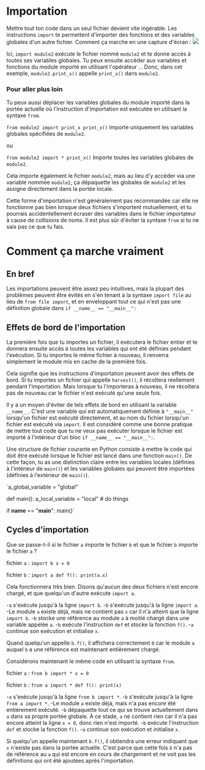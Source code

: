 # Importation
Mettre tout ton code dans un seul fichier devient vite ingérable.
Les instructions `import` te permettent d'importer des fonctions et des variables globales d'un autre fichier.
Comment ça marche en une capture d'écran :
![](ImportsInOnePicture400)

Ici, `import module2` exécute le fichier nommé `module2` et te donne accès à toutes ses variables globales.
Tu peux ensuite accéder aux variables et fonctions du module importé en utilisant l'opérateur `.`.
Donc, dans cet exemple, `module2.print_x()` appelle `print_x()` dans `module2`.

### Pour aller plus loin
Tu peux aussi déplacer les variables globales du module importé dans la portée actuelle où l'instruction d'importation est exécutée en utilisant la syntaxe `from`.

`from module2 import print_x
print_x()`
Importe uniquement les variables globales spécifiées de `module2`.

ou

`from module2 import *
print_x()`
Importe toutes les variables globales de `module2`.

Cela importe également le fichier `module2`, mais au lieu d'y accéder via une variable nommée `module2`, ça dépaquette les globales de `module2` et les assigne directement dans la portée locale.

Cette forme d'importation n'est généralement pas recommandée car elle ne fonctionne pas bien lorsque deux fichiers s'importent mutuellement, et tu pourrais accidentellement écraser des variables dans le fichier importateur à cause de collisions de noms. Il est plus sûr d'éviter la syntaxe `from` si tu ne sais pas ce que tu fais.

# Comment ça marche vraiment

## En bref
Les importations peuvent être assez peu intuitives, mais la plupart des problèmes peuvent être évités en s'en tenant à la syntaxe `import file` au lieu de `from file import`, et en enveloppant tout ce qui n'est pas une définition globale dans
`if __name__ == "__main__":`

## Effets de bord de l'importation
La première fois que tu importes un fichier, il exécutera le fichier entier et te donnera ensuite accès à toutes les variables qui ont été définies pendant l'exécution.
Si tu importes le même fichier à nouveau, il renverra simplement le module mis en cache de la première fois.

Cela signifie que les instructions d'importation peuvent avoir des effets de bord. Si tu importes un fichier qui appelle `harvest()`, il récoltera réellement pendant l'importation. Mais lorsque tu l'importeras à nouveau, il ne récoltera pas de nouveau car le fichier n'est exécuté qu'une seule fois.

Il y a un moyen d'éviter de tels effets de bord en utilisant la variable `__name__`. C'est une variable qui est automatiquement définie à `"__main__"` lorsqu'un fichier est exécuté directement, et au nom du fichier lorsqu'un fichier est exécuté via `import`.
Il est considéré comme une bonne pratique de mettre tout code que tu ne veux pas exécuter lorsque le fichier est importé à l'intérieur d'un bloc `if __name__ == "__main__":`.

Une structure de fichier courante en Python consiste à mettre le code qui doit être exécuté lorsque le fichier est lancé dans une fonction `main()`. De cette façon, tu as une distinction claire entre les variables locales (définies à l'intérieur de `main()`) et les variables globales qui peuvent être importées (définies à l'extérieur de `main()`).

`a_global_variable = "global"

def main():
    a_local_variable = "local"
    # do things

if __name__ == "__main__":
    main()`

## Cycles d'importation
Que se passe-t-il si le fichier `a` importe le fichier `b` et que le fichier `b` importe le fichier `a` ?

fichier `a` :
`import b
x = 0`

fichier `b` :
`import a
def f():
    print(a.x)`

Cela fonctionnera très bien. Disons qu'aucun des deux fichiers n'est encore chargé, et que quelqu'un d'autre exécute `import a`.

-`a` s'exécute jusqu'à la ligne `import b`.
-`b` s'exécute jusqu'à la ligne `import a`.
-Le module `a` existe déjà, mais ne contient pas `x` car il n'a atteint que la ligne `import b`.
-`b` stocke une référence au module `a` à moitié chargé dans une variable appelée `a`.
-`b` exécute l'instruction `def` et stocke la fonction `f()`.
-`a` continue son exécution et initialise `x`.

Quand quelqu'un appelle `b.f()`, il affichera correctement `0` car le module `a` auquel `b` a une référence est maintenant entièrement chargé.

Considérons maintenant le même code en utilisant la syntaxe `from`.

fichier `a` :
`from b import *
x = 0`

fichier `b` :
`from a import *
def f():
    print(x)`

-`a` s'exécute jusqu'à la ligne `from b import *`.
-`b` s'exécute jusqu'à la ligne `from a import *`.
-Le module `a` existe déjà, mais n'a pas encore été entièrement exécuté.
-`b` dépaquette tout ce qui se trouve actuellement dans `a` dans sa propre portée globale. À ce stade, `a` ne contient rien car il n'a pas encore atteint la ligne `x = 0`, donc rien n'est importé.
-`b` exécute l'instruction `def` et stocke la fonction `f()`.
-`a` continue son exécution et initialise `x`.

Si quelqu'un appelle maintenant `b.f()`, il obtiendra une erreur indiquant que `x` n'existe pas dans la portée actuelle. C'est parce que cette fois `b` n'a pas de référence au `a` qui est encore en cours de chargement et ne voit pas les définitions qui ont été ajoutées après l'importation.